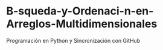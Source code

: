 # B-squeda-y-Ordenaci-n-en-Arreglos-Multidimensionales
Programación en Python y Sincronización con GitHub
